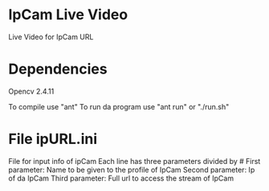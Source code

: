 # IpCam Live Video
Live Video for IpCam URL

# Dependencies
Opencv 2.4.11

To compile use "ant"
To run da program use "ant run" or "./run.sh"

# File ipURL.ini
File for input info of ipCam 
Each line has three parameters divided by #
First parameter: Name to be given to the profile of IpCam
Second parameter: Ip of da IpCam
Third parameter: Full url to access the stream of IpCam
